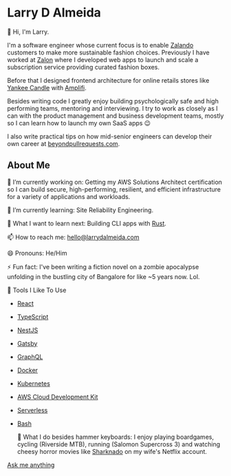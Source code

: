 # Larry D Almeida

👋 Hi, I'm Larry. 

I'm a software engineer whose current focus is to enable [Zalando](https://corporate.zalando.com/en/brand-hub/our-sustainability-strategy) customers to make more sustainable fashion choices. 
Previously I have worked at [Zalon](https://www.zalon.de/?gclid=CjwKCAiAl-6PBhBCEiwAc2GOVMI5pcrIfvzglW5mspTS80apcRka5jcE4ALwbx4III8pBi5uPRtvAhoCfOQQAvD_BwE) where I developed web apps to launch and scale a subscription service providing curated fashion boxes. 

Before that I designed frontend architecture for online retails stores like [Yankee Candle](https://www.yankeecandle.com/) with [Amplifi](https://www.goamplifi.com/).

Besides writing code I greatly enjoy building psychologically safe and high performing teams, mentoring and interviewing. I try to work as closely as I can with the product management and business development teams, mostly so I can learn how to launch my own SaaS apps 😉

I also write practical tips on how mid-senior engineers can develop their own career at [beyondpullrequests.com](https://beyondpullrequests.com/).

## About Me

🔭 I’m currently working on: Getting my AWS Solutions Architect certification so I can build secure, high-performing, resilient, and efficient infrastructure for a variety of applications and workloads.

🌱 I’m currently learning: Site Reliability Engineering.

🤔 What I want to learn next: Building CLI apps with [Rust](https://www.rust-lang.org/).

📫 How to reach me: hello@larrydalmeida.com

😄 Pronouns: He/Him

⚡ Fun fact: I've been writing a fiction novel on a zombie apocalypse unfolding in the bustling city of Bangalore for like ~5 years now. Lol.

🔧 Tools I Like To Use

- [React](https://reactjs.org/)
- [TypeScript](https://www.typescriptlang.org/)
- [NestJS](https://nestjs.com/)
- [Gatsby](https://www.gatsbyjs.com/)
- [GraphQL](https://graphql.org/)
- [Docker](https://www.docker.com/)
- [Kubernetes](https://kubernetes.io/)
- [AWS Cloud Development Kit](https://aws.amazon.com/cdk/)
- [Serverless](https://www.serverless.com/)
- [Bash](https://devhints.io/bash)

  👻 What I do besides hammer keyboards: I enjoy playing boardgames, cycling (Riverside MTB), running (Salomon
  Supercross 3) and watching cheesy horror movies like [Sharknado](https://youtu.be/M-pXDoe5a0E) on my wife's Netflix account.

[Ask me anything](https://github.com/larry-dalmeida/ama)
